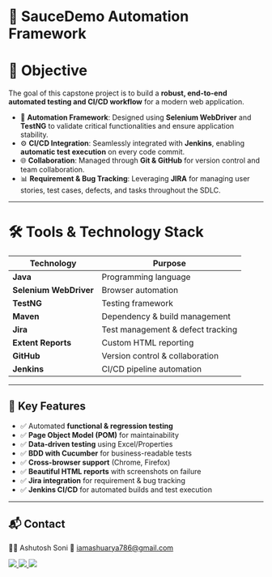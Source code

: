 # 🚀 SauceDemo Automation Framework  

# 🎯 Objective  
The goal of this capstone project is to build a **robust, end-to-end automated testing and CI/CD workflow** for a modern web application.  

- 🧩 **Automation Framework**: Designed using **Selenium WebDriver** and **TestNG** to validate critical functionalities and ensure application stability.  
- ⚙️ **CI/CD Integration**: Seamlessly integrated with **Jenkins**, enabling **automatic test execution** on every code commit.  
- 🌐 **Collaboration**: Managed through **Git & GitHub** for version control and team collaboration.  
- 📊 **Requirement & Bug Tracking**: Leveraging **JIRA** for managing user stories, test cases, defects, and tasks throughout the SDLC.  

---

# 🛠️ Tools & Technology Stack  

| Technology          | Purpose                                   |
|---------------------|-------------------------------------------|
| **Java**            | Programming language                      |
| **Selenium WebDriver** | Browser automation                        |
| **TestNG**          | Testing framework                         |
| **Maven**           | Dependency & build management             |
| **Jira**            | Test management & defect tracking         |
| **Extent Reports**  | Custom HTML reporting                     |
| **GitHub**          | Version control & collaboration           |
| **Jenkins**         | CI/CD pipeline automation                 |

---

## 🎯 Key Features  
- ✅ Automated **functional & regression testing**  
- ✅ **Page Object Model (POM)** for maintainability  
- ✅ **Data-driven testing** using Excel/Properties  
- ✅ **BDD with Cucumber** for business-readable tests  
- ✅ **Cross-browser support** (Chrome, Firefox)  
- ✅ **Beautiful HTML reports** with screenshots on failure  
- ✅ **Jira integration** for requirement & bug tracking  
- ✅ **Jenkins CI/CD** for automated builds and test execution  

-------

## 📬 Contact  
👨‍💻 Ashutosh Soni
📧 iamashuarya786@gmail.com  
<p align="left">
  <a href="https://www.linkedin.com/in/beingashusoni/" target="_blank">
    <img src="https://img.shields.io/badge/LinkedIn-0077B5?style=for-the-badge&logo=linkedin&logoColor=white"/>
  </a>
  <a href="https://github.com/beingashusoni" target="_blank">
    <img src="https://img.shields.io/badge/GitHub-100000?style=for-the-badge&logo=github&logoColor=white"/>
  </a>
  <a href="https://portfolio-blush-nu-17.vercel.app/" target="_blank">
    <img src="https://img.shields.io/badge/Website-4285F4?style=for-the-badge&logo=google-chrome&logoColor=white"/>
  </a>
</p>
